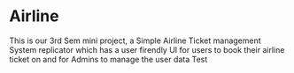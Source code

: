 # Airline
This is our 3rd Sem mini project, a Simple Airline Ticket management System replicator which has a user firendly UI for users to book their airline ticket on and for Admins to manage the user data
Test
